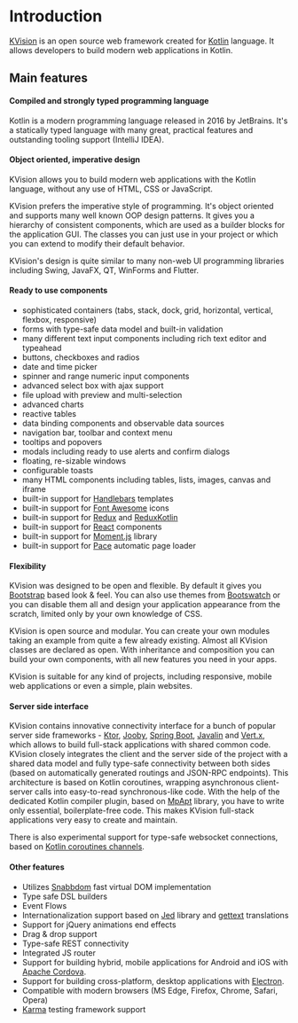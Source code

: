 # Introduction

[KVision](https://github.com/rjaros/kvision) is an open source web framework created for [Kotlin](https://kotlinlang.org/) language. It allows developers to build modern web applications in Kotlin.

## Main features

#### Compiled and strongly typed programming language

Kotlin is a modern programming language released in 2016 by JetBrains. It's a statically typed language with many great, practical features and outstanding tooling support \(IntelliJ IDEA\).

#### Object oriented, imperative design

KVision allows you to build modern web applications with the Kotlin language, without any use of HTML, CSS or JavaScript.

KVision prefers the imperative style of programming. It's object oriented and supports many well known OOP design patterns. It gives you a hierarchy of consistent components, which are used as a builder blocks for the application GUI. The classes you can just use in your project or which you can extend to modify their default behavior.

KVision's design is quite similar to many non-web UI programming libraries including Swing, JavaFX, QT, WinForms and Flutter.

#### **Ready to use components**

* sophisticated containers \(tabs, stack, dock, grid, horizontal, vertical, flexbox, responsive\)
* forms with type-safe data model and built-in validation
* many different text input components including rich text editor and typeahead
* buttons, checkboxes and radios
* date and time picker
* spinner and range numeric input components
* advanced select box with ajax support
* file upload with preview and multi-selection
* advanced charts
* reactive tables
* data binding components and observable data sources
* navigation bar, toolbar and context menu
* tooltips and popovers
* modals including ready to use alerts and confirm dialogs
* floating, re-sizable windows
* configurable toasts
* many HTML components including tables, lists, images, canvas and iframe
* built-in support for [Handlebars](http://handlebarsjs.com) templates 
* built-in support for [Font Awesome](https://fontawesome.com/) icons
* built-in support for [Redux](https://redux.js.org/) and [ReduxKotlin](https://reduxkotlin.org/)
* built-in support for [React](https://reactjs.org/) components
* built-in support for [Moment.js](https://momentjs.com/) library
* built-in support for [Pace](https://github.hubspot.com/pace/docs/welcome/) automatic page loader

#### Flexibility

KVision was designed to be open and flexible. By default it gives you [Bootstrap](https://getbootstrap.com/) based look & feel. You can also use themes from [Bootswatch](https://bootswatch.com/) or you can disable them all and design your application appearance from the scratch, limited only by your own knowledge of CSS.

KVision is open source and modular. You can create your own modules taking an example from quite a few already existing. Almost all KVision classes are declared as open. With inheritance and composition you can build your own components, with all new features you need in your apps.

KVision is suitable for any kind of projects, including responsive, mobile web applications or even a simple, plain websites.

#### Server side interface

KVision contains innovative connectivity interface for a bunch of popular server side frameworks - [Ktor](https://ktor.io), [Jooby](https://jooby.io), [Spring Boot](https://spring.io/projects/spring-boot), [Javalin](https://javalin.io) and [Vert.x](https://vertx.io), which allows to build full-stack applications with shared common code. KVision closely integrates the client and the server side of the project with a shared data model and fully type-safe connectivity between both sides \(based on automatically generated routings and JSON-RPC endpoints\). This architecture is based on Kotlin coroutines, wrapping asynchronous client-server calls into easy-to-read synchronous-like code. With the help of the dedicated Kotlin compiler plugin, based on [MpApt](https://github.com/Foso/MpApt/) library, you have to write only essential, boilerplate-free code. This makes KVision full-stack applications very easy to create and maintain.

There is also experimental support for type-safe websocket connections, based on [Kotlin coroutines channels](https://kotlinlang.org/docs/reference/coroutines/channels.html).

#### Other features

* Utilizes [Snabbdom](https://github.com/snabbdom/snabbdom) fast virtual DOM implementation
* Type safe DSL builders
* Event Flows
* Internationalization support based on [Jed](http://messageformat.github.io/Jed/) library and [gettext](https://www.gnu.org/software/gettext/) translations
* Support for jQuery animations end effects
* Drag & drop support
* Type-safe REST connectivity
* Integrated JS router
* Support for building hybrid, mobile applications for Android and iOS with [Apache Cordova](https://cordova.apache.org/).
* Support for building cross-platform, desktop applications with [Electron](https://electronjs.org/).
* Compatible with modern browsers \(MS Edge, Firefox, Chrome, Safari, Opera\)
* [Karma](https://karma-runner.github.io/) testing framework support



